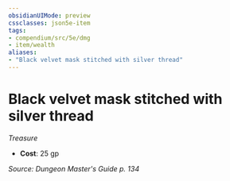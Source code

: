 ```yaml
---
obsidianUIMode: preview
cssclasses: json5e-item
tags:
- compendium/src/5e/dmg
- item/wealth
aliases: 
- "Black velvet mask stitched with silver thread"
---
```

# Black velvet mask stitched with silver thread
*Treasure*  

- **Cost**: 25 gp

*Source: Dungeon Master's Guide p. 134*